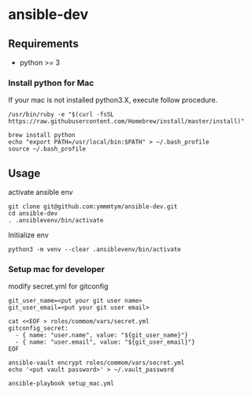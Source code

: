 # ansible-dev

## Requirements

- python >= 3

### Install python for Mac

If your mac is not installed python3.X, execute follow procedure.

```
/usr/bin/ruby -e "$(curl -fsSL https://raw.githubusercontent.com/Homebrew/install/master/install)"

brew install python
echo "export PATH=/usr/local/bin:$PATH" > ~/.bash_profile
source ~/.bash_profile
```

## Usage

activate ansible env

```
git clone git@github.com:ymmmtym/ansible-dev.git
cd ansible-dev
. .ansiblevenv/bin/activate
```

Initialize env

```
python3 -m venv --clear .ansiblevenv/bin/activate
```

### Setup mac for developer

modify secret.yml for gitconfig

```
git_user_name=<put your git user name>
git_user_email=<put your git user email>

cat <<EOF > roles/commom/vars/secret.yml
gitconfig_secret:
  - { name: "user.name", value: "${git_user_name}"}
  - { name: "user.email", value: "${git_user_email}"}
EOF

ansible-vault encrypt roles/commom/vars/secret.yml
echo '<put vault password>' > ~/.vault_password

ansible-playbook setup_mac.yml
```

